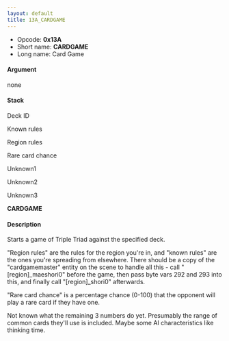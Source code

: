 ```yaml
---
layout: default
title: 13A_CARDGAME
---
```


-   Opcode: **0x13A**
-   Short name: **CARDGAME**
-   Long name: Card Game

#### Argument

none

#### Stack

  
Deck ID

Known rules

Region rules

Rare card chance

Unknown1

Unknown2

Unknown3

**CARDGAME**

#### Description

Starts a game of Triple Triad against the specified deck.

"Region rules" are the rules for the region you're in, and "known rules" are the ones you're spreading from elsewhere. There should be a copy of the "cardgamemaster" entity on the scene to handle all this - call "\[region\]\_maeshori0" before the game, then pass byte vars 292 and 293 into this, and finally call "\[region\]\_shori0" afterwards.

"Rare card chance" is a percentage chance (0-100) that the opponent will play a rare card if they have one.

Not known what the remaining 3 numbers do yet. Presumably the range of common cards they'll use is included. Maybe some AI characteristics like thinking time.
